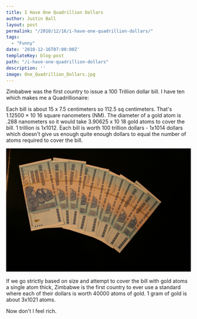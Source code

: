 ```yaml
---
title: I Have One Quadrillion Dollars
author: Justin Ball
layout: post
permalink: "/2010/12/16/i-have-one-quadrillion-dollars/"
tags:
  - "Funny"
date: '2010-12-16T07:00:00Z'
templateKey: blog-post
path: "/i-have-one-quadrillion-dollars"
description: ''
image: One_Quadrillion_Dollars.jpg
---
```


Zimbabwe was the first country to issue a 100 Trillion dollar bill. I have ten which makes me a Quadrillionaire:

Each bill is about 15 x 7.5 centimeters so 112.5 sq centimeters. That's 1.12500 × 10 16 square nanometers (NM). The diameter of a gold atom is .288 nanometers so it would take 3.90625 x 10 18 gold atoms to cover the bill. 1 trillion is 1x1012. Each bill is worth 100 trillion dollars - 1x1014 dollars which doesn't give us enough quite enough dollars to equal the number of atoms required to cover the bill.

 <img src="One_Quadrillion_Dollars.jpg" />

If we go strictly based on size and attempt to cover the bill with gold atoms a single atom thick, Zimbabwe is the first country to ever use a standard where each of their dollars is worth 40000 atoms of gold. 1 gram of gold is about 3x1021 atoms.

Now don't I feel rich.
